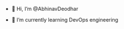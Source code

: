 - 👋 Hi, I’m @AbhinavDeodhar

- 🌱 I’m currently learning DevOps engineering

<!---
AbhinavDeodhar/AbhinavDeodhar is a ✨ special ✨ repository because its `README.md` (this file) appears on your GitHub profile.
You can click the Preview link to take a look at your changes.
--->
